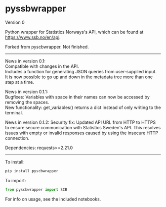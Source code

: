 # pyssbwrapper
Version 0

Python wrapper for Statistics Norways's API, which can be found at https://www.ssb.no/en/api.

Forked from pyscbwrapper. Not finished.

-----
News in version 0.1:  
Compatible with changes in the API.  
Includes a function for generating JSON queries from user-supplied input.  
It is now possible to go up and down in the metadata tree more than one step at a time.

News in version 0.1.1:  
Bugfixes: Variables with space in their names can now be accessed by removing the spaces.  
New functionality: get_variables() returns a dict instead of only writing to the terminal.  

News in version 0.1.2:
Security fix: Updated API URL from HTTP to HTTPS to ensure secure communication with Statistics Sweden's API. 
This resolves issues with empty or invalid responses caused by using the insecure HTTP connection.

Dependencies: requests>=2.21.0

---- 
To install: 
```python
pip install pyscbwrapper
```

To import: 
```python
from pyscbwrapper import SCB
```

For info on usage, see the included notebooks. 





